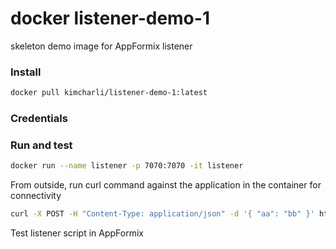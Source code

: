 # docker listener-demo-1

skeleton demo image for AppFormix listener


### Install

```sh
docker pull kimcharli/listener-demo-1:latest
```


### Credentials


### Run and test

```sh
docker run --name listener -p 7070:7070 -it listener
```


From outside, run curl command against the application in the container for connectivity
```sh
curl -X POST -H "Content-Type: application/json" -d '{ "aa": "bb" }' http://<container-ip>:7703
```


Test listener script in AppFormix





